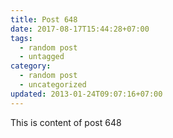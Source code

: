 ```yaml
---
title: Post 648
date: 2017-08-17T15:44:28+07:00
tags:
  - random post
  - untagged
category:
  - random post
  - uncategorized
updated: 2013-01-24T09:07:16+07:00
---
```

This is content of post 648